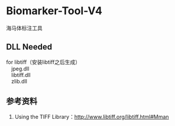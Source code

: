 # Biomarker-Tool-V4
海马体标注工具

## DLL Needed
for libtiff（安装libtiff之后生成）\
&ensp;&ensp;jpeg.dll\
&ensp;&ensp;libtiff.dll\
&ensp;&ensp;zlib.dll

## 参考资料
1. Using the TIFF Library：http://www.libtiff.org/libtiff.html#Mman
